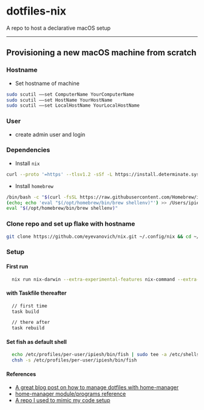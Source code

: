 # dotfiles-nix

A repo to host a declarative macOS setup

---

## Provisioning a new macOS machine from scratch

### Hostname

- Set hostname of machine

```bash
sudo scutil ––set ComputerName YourComputerName
sudo scutil ––set HostName YourHostName
sudo scutil ––set LocalHostName YourLocalHostName
```

### User

- create admin user and login

### Dependencies

- Install `nix`

```bash
curl --proto '=https' --tlsv1.2 -sSf -L https://install.determinate.systems/nix | sh -s -- install
```

- Install `homebrew`

```bash
/bin/bash -c "$(curl -fsSL https://raw.githubusercontent.com/Homebrew/install/HEAD/install.sh)"
(echo; echo 'eval "$(/opt/homebrew/bin/brew shellenv)"') >> /Users/ipiesh/.zprofile
eval "$(/opt/homebrew/bin/brew shellenv)"
```

### Clone repo and set up flake with hostname

```bash
git clone https://github.com/eyevanovich/nix.git ~/.config/nix && cd ~/.config/nix
```

### Setup

#### First run

```bash
  nix run nix-darwin --extra-experimental-features nix-command --extra-experimental-features flakes -- switch --flake ~/.config/nix --impure
```

#### with Taskfile thereafter

```bash
  // first time
  task build

  // there after
  task rebuild
```

#### Set fish as default shell
```bash
  echo /etc/profiles/per-user/ipiesh/bin/fish | sudo tee -a /etc/shells
  chsh -s /etc/profiles/per-user/ipiesh/bin/fish
```

#### References
- [A great blog post on how to manage dotfiles with home-manager](https://alex.pearwin.com/2021/07/managing-dotfiles-with-nix/)
- [home-manager module/programs reference](https://github.com/nix-community/home-manager/tree/master/modules/programs)
- [A repo I used to mimic my code setup](https://github.com/ryan4yin/nix-darwin-kickstarter/tree/main)
